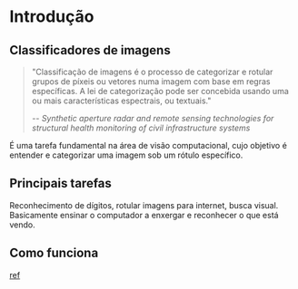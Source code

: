 # Introdução

## Classificadores de imagens

>"Classificação de imagens é o processo de categorizar e rotular grupos de píxeis ou vetores numa imagem com base em regras específicas. A lei de categorização pode ser concebida usando uma ou mais características espectrais, ou textuais."
>
> -- *Synthetic aperture radar and remote sensing technologies for structural health monitoring of civil infrastructure systems*

É uma tarefa fundamental na área de visão computacional, cujo objetivo é entender e categorizar uma imagem sob um rótulo específico.

## Principais tarefas

Reconhecimento de dígitos, rotular imagens para internet, busca visual. Basicamente ensinar o computador a enxergar e reconhecer o que está vendo.
## Como funciona
[ref](https://levity.ai/blog/image-classification-in-ai-how-it-works)
